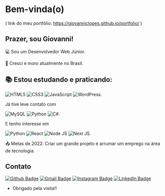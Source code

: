 # Bem-vinda(o)
( link do meu portfólio: https://giovanniclopes.github.io/portfolio/ )

## Prazer, sou Giovanni!

 

:computer: Sou um Desenvolvedor Web Júnior.

:house_with_garden: Cresci e moro atualmente no Brasil.

## :books: Estou estudando e praticando:

![HTML5](https://img.shields.io/badge/HTML5-E34F26?style=for-the-badge&logo=html5&logoColor=white)
![CSS3](https://img.shields.io/badge/css3-%231572B6.svg?style=for-the-badge&logo=css3&logoColor=white)
![JavaScript](https://img.shields.io/badge/javascript-%23323330.svg?style=for-the-badge&logo=javascript&logoColor=%23F7DF1E)
![WordPress](https://img.shields.io/badge/WordPress-%23117AC9.svg?style=for-the-badge&logo=WordPress&logoColor=white).

Já tive leve contato com

![MySQL](https://img.shields.io/badge/MySQL-00000F?style=for-the-badge&logo=mysql&logoColor=white)
![Python](https://img.shields.io/badge/Python-14354C?style=for-the-badge&logo=python&logoColor=white)
![C#](https://img.shields.io/badge/C%23-239120?style=for-the-badge&logo=c-sharp&logoColor=white).

E tenho interesse em

![Python](https://img.shields.io/badge/Python-14354C?style=for-the-badge&logo=python&logoColor=white)
![React](https://img.shields.io/badge/React-20232A?style=for-the-badge&logo=react&logoColor=61DAFB)
![Node JS](https://img.shields.io/badge/Node.js-43853D?style=for-the-badge&logo=node.js&logoColor=white)
![Next JS](https://img.shields.io/badge/Next-black?style=for-the-badge&logo=next.js&logoColor=white).

:outbox_tray: Metas de 2022: Criar um grande projeto e arrumar um emprego na área de tecnologia.

 

## Contato


[![Github Badge](https://img.shields.io/badge/-Telegram-2CA5E0?style=for-the-badge&logo=telegram&logoColor=white&link=https://t.me/GCL657)](https://t.me/GCL657)
[![Gmail Badge](https://img.shields.io/badge/-Gmail-D14836?style=for-the-badge&logo=gmail&logoColor=white&link=giovanniclopes@gmail.com)](giovanniclopes@gmail.com)
[![Instagram Badge](https://img.shields.io/badge/-Instagram-E4405F?style=for-the-badge&logo=instagram&logoColor=white&link=https://www.instagram.com/gi_camargo_l/)](https://www.instagram.com/gi_camargo_l/)
[![LinkedIn Badge](https://img.shields.io/badge/-LinkedIn-0077B5?style=for-the-badge&logo=linkedin&logoColor=white&link=https://br.linkedin.com/in/giovanni-lopes-2bb5b7218?trk=people-guest_people_search-card)](https://br.linkedin.com/in/giovanni-lopes-2bb5b7218?trk=people-guest_people_search-card)

- Obrigado pela visita!!
